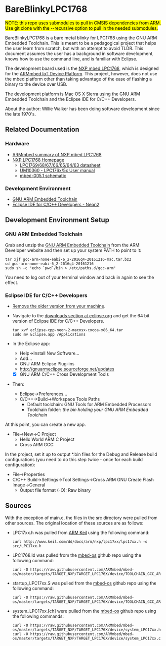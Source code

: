# BareBlinkyLPC1768
<mark>NOTE: this repo uses submodules to pull in CMSIS dependencies from ARM. Use git clone with the --recursive option to pull in the needed submodules.</mark>


BareBlinkyLPC1768 is a bare metal blinky for LPC1768 using the GNU ARM Embedded Toolchain. This is meant to be a pedagogical project that helps the user learn from scratch, but with an attempt to avoid TLDR. This document assumes the user has a background in software development, knows how to use the command line, and is familiar with Eclipse.

The development board used is the [NXP mbed LPC1768](https://developer.mbed.org/platforms/mbed-LPC1768/), which is designed for the [ARMmbed IoT Device Platform](https://www.mbed.com/en/). This project, however, does not use the mbed platform other than taking advantage of the ease of flashing a binary to the device over USB.

The development platform is Mac OS X Sierra using the GNU ARM Embedded Toolchain and the Eclipse IDE for C/C++ Developers.

About the author: Willie Walker has been doing software development since the late 1970's.

## Related Documentation

### Hardware

* [ARMmbed summary of NXP mbed LPC1768](https://developer.mbed.org/platforms/mbed-LPC1768/)
* [NXP LPC1768 Homepage](http://www.nxp.com/products/microcontrollers-and-processors/arm-processors/lpc-cortex-m-mcus/lpc1700-cortex-m3/512kb-flash-64kb-sram-ethernet-usb-lqfp100-package:LPC1768FBD100)
	* [LPC1769/68/67/66/65/64/63 datasheet](http://www.nxp.com/documents/data_sheet/LPC1769_68_67_66_65_64_63.pdf)
	* [UM10360 - LPC176x/5x User manual](http://www.nxp.com/documents/user_manual/UM10360.pdf)
	* [mbed-005.1 schematic](https://developer.mbed.org/media/uploads/chris/mbed-005.1.pdf)

### Development Environment

* [GNU ARM Embedded Toolchain](https://developer.arm.com/open-source/gnu-toolchain/gnu-rm/downloads)
* [Eclipse IDE for C/C++ Developers - Neon2](http://www.eclipse.org/downloads/packages/eclipse-ide-cc-developers/neon2)

## Development Environment Setup

### GNU ARM Embedded Toolchain

Grab and unzip the [GNU ARM Embedded Toolchain](https://developer.arm.com/open-source/gnu-toolchain/gnu-rm/downloads) from the ARM Developer website and then set up your system PATH to point to it:

```
tar xjf gcc-arm-none-eabi-6_2-2016q4-20161216-mac.tar.bz2
cd gcc-arm-none-eabi-6_2-2016q4-20161216
sudo sh -c "echo `pwd`/bin > /etc/paths.d/gcc-arm"
```

You need to log out of your terminal window and back in again to see the effect.

### Eclipse IDE for C/C++ Developers

* [Remove the older version from your machine](http://stackoverflow.com/questions/3185664/how-to-delete-eclipse-completely-including-settings-and-plugins-from-mac-os-x).
* Navigate to the [downloads section at eclipse.org](https://www.eclipse.org/downloads/eclipse-packages/) and get the 64 bit version of Eclipse IDE for C/C++ Developers.

	```
	tar xvf eclipse-cpp-neon-2-macosx-cocoa-x86_64.tar
	sudo mv Eclipse.app /Applications
	```

* In the Eclipse app:
	* Help->Install New Software...
	* Add...
	* GNU ARM Eclipse Plug-ins
	* http://gnuarmeclipse.sourceforge.net/updates
	* [x] GNU ARM C/C++ Cross Development Tools

* Then:
    * Eclipse->Preferences...
    * C/C++->Build->Workspace Tools Paths
    	* Default toolchain: GNU Tools for ARM Embedded Processors
    	* Toolchain folder: *the bin holding your GNU ARM Embedded Toolchain*
    
At this point, you can create a new app.

* File->New->C Project
	* Hello World ARM C Project
	* Cross ARM GCC

In the project, set it up to output *.bin files for the Debug and Release build configurations (you need to do this step twice - once for each build configuration):

* File->Properties
* C/C++ Build->Settings->Tool Settings->Cross ARM GNU Create Flash Image->General
	* Output file format (-O): Raw binary

## Sources

With the exception of main.c, the files in the src directory were pulled from other sources. The original location of these sources are as follows:

* LPC17xx.h was pulled from [ARM Keil](http://www.keil.com/dd/chip/4868.htm) using the following command:

	```
	curl http://www.keil.com/dd/docs/arm/nxp/lpc17xx/lpc17xx.h -o src/LPC17xx.h
	```

* LPC1768.ld was pulled from the [mbed-os](https://github.com/ARMmbed/mbed-os) github repo using the following command:
	
	```
	curl -O https://raw.githubusercontent.com/ARMmbed/mbed-os/master/targets/TARGET_NXP/TARGET_LPC176X/device/TOOLCHAIN_GCC_ARM/LPC1768.ld
	```

* startup_LPC17xx.S was pulled from the [mbed-os](https://github.com/ARMmbed/mbed-os) github repo using the following command:
	
	```
	curl -O https://raw.githubusercontent.com/ARMmbed/mbed-os/master/targets/TARGET_NXP/TARGET_LPC176X/device/TOOLCHAIN_GCC_ARM/startup_LPC17xx.S
	```

* system_LPC17xx.[ch] were pulled from the [mbed-os](https://github.com/ARMmbed/mbed-os) github repo using the following commands:
	
	```
	curl -O https://raw.githubusercontent.com/ARMmbed/mbed-os/master/targets/TARGET_NXP/TARGET_LPC176X/device/system_LPC17xx.h
	curl -O https://raw.githubusercontent.com/ARMmbed/mbed-os/master/targets/TARGET_NXP/TARGET_LPC176X/device/system_LPC17xx.c
	```
